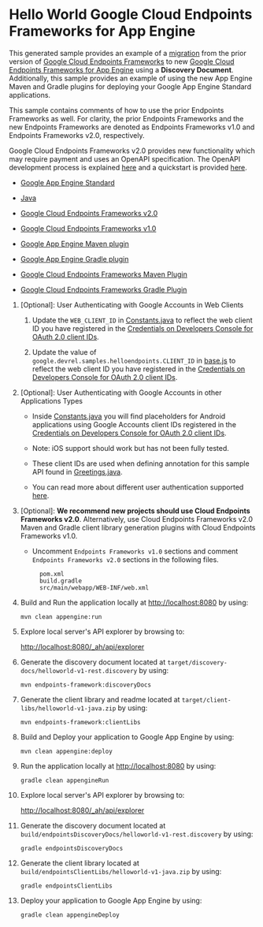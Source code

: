 # Hello World Google Cloud Endpoints Frameworks for App Engine

This generated sample provides an example of a [migration][7] from the prior
version of [Google Cloud Endpoints Frameworks][3] to new
[Google Cloud Endpoints Frameworks for App Engine][8] using a
**Discovery Document**. Additionally, this sample provides an example of using
the new App Engine Maven and Gradle plugins for deploying your Google App Engine
Standard applications.

This sample contains comments of how to use the prior Endpoints Frameworks as
well. For clarity, the prior Endpoints Frameworks and the new Endpoints
Frameworks are denoted as Endpoints Frameworks v1.0 and Endpoints Frameworks
v2.0, respectively.

Google Cloud Endpoints Frameworks v2.0 provides new functionality which may
require payment and uses an OpenAPI specification. The OpenAPI development
process is explained [here][8] and a quickstart is provided [here][9].

- [Google App Engine Standard][1]

- [Java][2]

- [Google Cloud Endpoints Frameworks v2.0][8]
- [Google Cloud Endpoints Frameworks v1.0][3]

- [Google App Engine Maven plugin][14]
- [Google App Engine Gradle plugin][15]

- [Google Cloud Endpoints Frameworks Maven Plugin][10]
- [Google Cloud Endpoints Frameworks Gradle Plugin][11]

1. [Optional]: User Authenticating with Google Accounts in Web Clients

    1. Update the `WEB_CLIENT_ID` in [Constants.java](src/main/java/com/perceptronics/Constants.java)
      to reflect the web client ID you have registered in the
      [Credentials on Developers Console for OAuth 2.0 client IDs][6].

    1. Update the value of `google.devrel.samples.helloendpoints.CLIENT_ID` in
       [base.js](src/main/webapp/js/base.js) to reflect the web client ID you
       have registered in the
       [Credentials on Developers Console for OAuth 2.0 client IDs][6].

1. [Optional]: User Authenticating with Google Accounts in other Applications
   Types

    - Inside [Constants.java](src/main/java/com/perceptronics/Constants.java)
      you will find placeholders for Android applications using Google Accounts
      client IDs registered in the
      [Credentials on Developers Console for OAuth 2.0 client IDs][6].

    - Note: iOS support should work but has not been fully tested.

    - These client IDs are used when defining annotation for this sample API
      found in [Greetings.java](src/main/java/com/example/helloendpoints/Greetings.java).

    - You can read more about different user authentication supported [here][12].



1. [Optional]: **We recommend new projects should use Cloud Endpoints Frameworks
   v2.0**. Alternatively, use Cloud Endpoints Frameworks v2.0 Maven and Gradle client library
   generation plugins with Cloud Endpoints Frameworks v1.0.

    - Uncomment `Endpoints Frameworks v1.0` sections and comment
        `Endpoints Frameworks v2.0` sections in the following files.

      ```
        pom.xml
        build.gradle
        src/main/webapp/WEB-INF/web.xml
      ```



1. Build and Run the application locally at [http://localhost:8080][5] by using:

    `mvn clean appengine:run`

1. Explore local server's API explorer by browsing to:

    [http://localhost:8080/_ah/api/explorer][13]

1. Generate the discovery document located at
   `target/discovery-docs/helloworld-v1-rest.discovery` by using:

    `mvn endpoints-framework:discoveryDocs`

1. Generate the client library and readme located at
   `target/client-libs/helloworld-v1-java.zip` by using:

    `mvn endpoints-framework:clientLibs`

1. Build and Deploy your application to Google App Engine by using:

    `mvn clean appengine:deploy`


1. Run the application locally at [http://localhost:8080][5] by using:

    `gradle clean appengineRun`

1. Explore local server's API explorer by browsing to:

    [http://localhost:8080/_ah/api/explorer][13]

1. Generate the discovery document located at
   `build/endpointsDiscoveryDocs/helloworld-v1-rest.discovery` by using:

   `gradle endpointsDiscoveryDocs`

1. Generate the client library located at
   `build/endpointsClientLibs/helloworld-v1-java.zip` by using:

    `gradle endpointsClientLibs`

1. Deploy your application to Google App Engine by using:

    `gradle clean appengineDeploy`

[1]: https://cloud.google.com/appengine/docs/java/
[2]: http://java.com/en/
[3]: https://cloud.google.com/endpoints/docs/frameworks/legacy/v1/java
[4]: https://cloud.google.com/appengine/docs/java/tools/maven
[5]: http://localhost:8080/
[6]: https://console.developers.google.com/project/_/apiui/credential
[7]: https://cloud.google.com/endpoints/docs/frameworks/legacy/v1/java/migrating
[8]: https://cloud.google.com/endpoints/docs/frameworks/java/about-cloud-endpoints-frameworks
[9]: https://cloud.google.com/endpoints/docs/frameworks/java/quickstart-frameworks-java
[10]: https://github.com/GoogleCloudPlatform/endpoints-framework-maven-plugin
[11]: https://github.com/GoogleCloudPlatform/endpoints-framework-gradle-plugin
[12]: https://cloud.google.com/endpoints/docs/authenticating-users-frameworks
[13]: http://localhost:8080/_ah/api/explorer
[14]: https://github.com/GoogleCloudPlatform/app-maven-plugin
[15]: https://github.com/GoogleCloudPlatform/app-gradle-plugin


